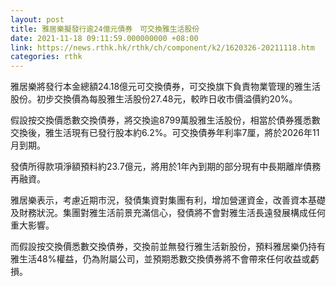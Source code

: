 ```yaml
---
layout: post
title: 雅居樂擬發行逾24億元債券　可交換雅生活股份
date: 2021-11-18 09:11:59.000000000 +08:00
link: https://news.rthk.hk/rthk/ch/component/k2/1620326-20211118.htm
categories: rthk
---
```


雅居樂將發行本金總額24.18億元可交換債券，可交換旗下負責物業管理的雅生活股份。初步交換價為每股雅生活股份27.48元，較昨日收市價溢價約20%。

假設按交換價悉數交換債券，將交換逾8799萬股雅生活股份，相當於債券獲悉數交換後，雅生活現有已發行股本約6.2%。可交換債券年利率7厘，將於2026年11月到期。

發債所得款項淨額預料約23.7億元，將用於1年內到期的部分現有中長期離岸債務再融資。

雅居樂表示，考慮近期市況，發債集資對集團有利，增加營運資金，改善資本基礎及財務狀況。集團對雅生活前景充滿信心，發債將不會對雅生活長遠發展構成任何重大影響。

而假設按交換價悉數交換債券，交換前並無發行雅生活新股份，預料雅居樂仍持有雅生活48%權益，仍為附屬公司，並預期悉數交換債券將不會帶來任何收益或虧損。
